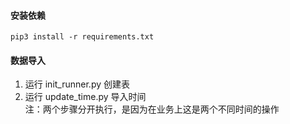 #### 安装依赖
```
pip3 install -r requirements.txt
```
                    
#### 数据导入
1. 运行 init_runner.py 创建表
2. 运行 update_time.py 导入时间  
注：两个步骤分开执行，是因为在业务上这是两个不同时间的操作